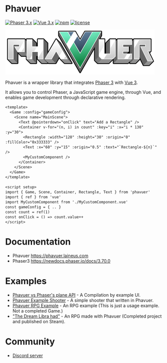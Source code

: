 # Phavuer

[![Phaser 3.x](https://img.shields.io/badge/Phaser-3.x-green.svg?style=for-the-badge)](https://github.com/photonstorm/phaser)
[![Vue 3.x](https://img.shields.io/badge/Vue-3.x-green.svg?style=for-the-badge)](https://github.com/vuejs/vue-next)
[![npm](https://img.shields.io/npm/v/phavuer.svg?style=for-the-badge)](https://www.npmjs.com/package/phavuer)
[![license](https://img.shields.io/github/license/laineus/phavuer.svg?style=for-the-badge&color=blue)](https://github.com/laineus/phavuer/blob/master/LICENSE)

![Phavuer](logo.png)  

Phavuer is a wrapper library that integrates [Phaser 3](https://github.com/photonstorm/phaser) with [Vue 3](https://github.com/vuejs/vue-next).  

It allows you to control Phaser, a JavaScript game engine, through Vue, and enables game development through declarative rendering.

```vue
<template>
  <Game :config="gameConfig">
    <Scene name="MainScene">
      <Text @pointerdown="onClick" text="Add a Rectangle" />
      <Container v-for="(n, i) in count" :key="i" :x="i * 130" :y="30">
        <Rectangle :width="120" :height="30" :origin="0" :fillColor="0x333333" />
        <Text :x="60" :y="15" :origin="0.5" :text="`Rectangle-${n}`" />
        <MyCustomComponent />
      </Container>
    </Scene>
  </Game>
</template>

<script setup>
import { Game, Scene, Container, Rectangle, Text } from 'phavuer'
import { ref } from 'vue'
import MyCustomComponent from './MyCustomComponent.vue'
const gameConfig = { .. }
const count = ref(1)
const onClick = () => count.value++
</script>
```

# Documentation

- Phavuer https://phavuer.laineus.com
- Phaser3 https://newdocs.phaser.io/docs/3.70.0

# Examples

- [Phavuer vs Phaser's plane API](https://codepen.io/laineus/pen/pobgxdE?editors=0010) - A Compilation by example UI.
- [Phavuer Example Shooter](https://github.com/laineus/phavuer-example) - A simple shooter that written in Phavuer.
- [Phavuer RPG Example](https://github.com/laineus/phavuer-rpg-example) - An RPG example (This is just a usage example. Not a completed Game.)
- ["The Dream Libra had"](https://github.com/laineus/libra) - An RPG made with Phavuer (Completed project and published on Steam).

# Community

- [Discord server](https://discord.gg/W9xJNWQZQv)
